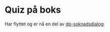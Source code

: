 # Quiz på boks

Har flyttet og er nå en del av [dp-soknadsdialog](https://github.com/navikt/dp-soknadsdialog/tree/main/docker-compose).